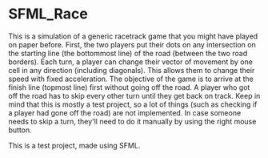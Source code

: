 # SFML_Race
This is a simulation of a generic racetrack game that you might have played on paper before.
First, the two players put their dots on any intersection on the starting line (the bottommost line) of the road (between the two road borders).
Each turn, a player can change their vector of movement by one cell in any direction (including diagonals). This allows them to change their speed with fixed acceleration.
The objective of the game is to arrive at the finish line (topmost line) first without going off the road. A player who got off the road has to skip every other turn until they get back on track.
Keep in mind that this is mostly a test project, so a lot of things (such as checking if a player had gone off the road) are not implemented.
In case someone needs to skip a turn, they'll need to do it manually by using the right mouse button.

This is a test project, made using SFML.
